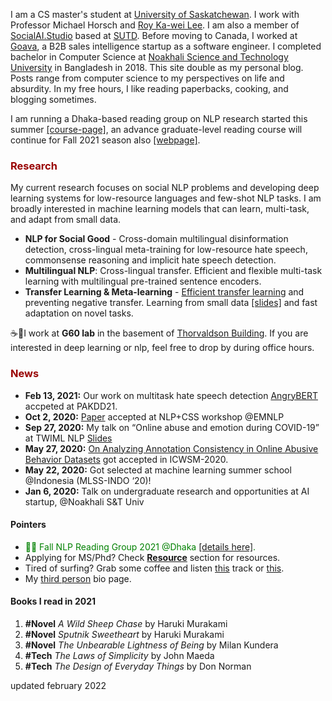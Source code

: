 I am a CS master's student at [University of Saskatchewan](https://www.usask.ca/). I work with Professor Michael Horsch and [Roy Ka-wei Lee](https://info.roylee.sg/home).
I am also a member of [SocialAI.Studio](https://www.socialai.studio/home) based at [SUTD](https://www.sutd.edu.sg/).
Before moving to Canada, I worked at [Goava](https://www.goava.com/sv/), a B2B sales intelligence startup as a software engineer. I completed bachelor in Computer Science at [Noakhali Science and Technology University](https://nstu.edu.bd/) in Bangladesh in 2018. This site double as my personal blog. Posts range from computer science to my perspectives on life and absurdity. In my free hours, I like reading paperbacks, cooking, and blogging sometimes.


I am running a Dhaka-based reading group on NLP research started this summer [[course-page]](https://nlp-reading-group-dhaka.github.io/), an advance graduate-level reading course will continue for Fall 2021 season also [[webpage]](https://docs.google.com/document/d/e/2PACX-1vSPhi_N9BqxTrla-4Zpgvtx2pZt-ZH5gAIUi5pBA8gR40oG5Nqc4GExxJvwpp-x7UQoTQy9DlhQLL_P/pub).



### <span style="color:#990000">Research </span>

My current research focuses on social NLP problems and developing deep learning systems for low-resource languages and few-shot NLP tasks.
I am broadly interested in machine learning models that can learn, multi-task, and adapt from small data.
- **NLP for Social Good** - Cross-domain multilingual disinformation detection, cross-lingual meta-training for low-resource hate speech, commonsense reasoning and implicit hate speech detection.
- **Multilingual NLP**: Cross-lingual transfer. Efficient and flexible multi-task learning with multilingual pre-trained sentence encoders.
- **Transfer Learning & Meta-learning** - [Efficient transfer learning](https://drive.google.com/file/d/1C8dVzzGkKAJy06dUoESEQIqNJUFvkj5g/view?usp=sharing) and preventing negative transfer. Learning from small data [[slides]](https://drive.google.com/file/d/1qK06orhJ46KLbVI6KjlzMebwfqXQWL1B/view?usp=sharing) and fast adaptation on novel tasks.

☕🍕I work at **G60 lab** in the basement of [Thorvaldson Building](https://maps.usask.ca/?id=6c4f416580e9d24d564eb456e4599e85). If you are interested in deep learning or nlp, feel free to drop by during office hours. 


### <span style="color:#990000">News </span>
- **Feb 13, 2021:** Our work on multitask hate speech detection [AngryBERT](https://arxiv.org/abs/2103.11800v1) accpeted at PAKDD21.
- **Oct 2, 2020:**	[Paper](https://aclanthology.org/2020.nlpcss-1.5/) accepted at NLP+CSS workshop @EMNLP
- **Sep 27, 2020:**	My talk on “Online abuse and emotion during COVID-19” at TWIML NLP [Slides](https://docs.google.com/presentation/d/1CUzmmLaZVS3KSW2PJkxwosjDHBdZpWjwGKVKawzUn-s/edit#slide=id.g99e34f0497_0_8)
- **May 27, 2020:**	[On Analyzing Annotation Consistency in Online Abusive Behavior Datasets](https://sites.google.com/view/icwsm2020datachallenge) got accepted in ICWSM-2020.
- **May 22, 2020:**	Got selected at machine learning summer school @Indonesia (MLSS-INDO ‘20)!
- **Jan 6, 2020:**	Talk on undergraduate research and opportunities at AI startup, @Noakhali S&T Univ

#### Pointers
- <span style="color:#008000; font-size:1em; "> 🎉👋 Fall NLP Reading Group 2021 @Dhaka [[details here]](https://nlp-reading-group-dhaka.github.io/).  </span> <br>
- Applying for MS/Phd? Check **[Resource](\resources)** section for resources. <br>
- Tired of surfing? Grab some coffee and listen [this](https://soundcloud.com/rabiulawal/megh-thom-thom-kore-kapalika) track or [this](https://soundcloud.com/rabiulawal/q3rur1bvxwnm). <br>
- My [third person](/third_person_bio.txt)  bio page.

#### Books I read in 2021
1. **#Novel** _A Wild Sheep Chase_ by Haruki Murakami
2. **#Novel** _Sputnik Sweetheart_ by Haruki Murakami
3. **#Novel** _The Unbearable Lightness of Being_ by Milan Kundera
4. **#Tech** _The Laws of Simplicity_ by John Maeda
5. **#Tech** _The Design of Everyday Things_ by Don Norman

updated february 2022